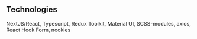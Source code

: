 ## Technologies

NextJS/React, Typescript, Redux Toolkit, Material UI, SCSS-modules, axios, React Hook Form, nookies
